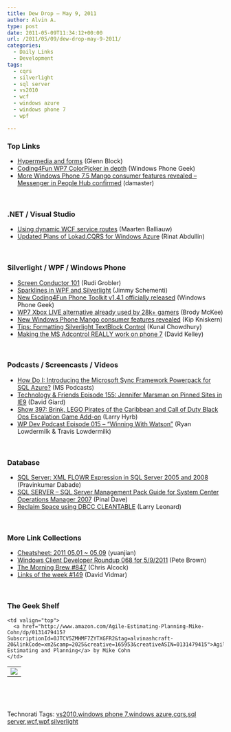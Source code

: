 ```yaml
---
title: Dew Drop – May 9, 2011
author: Alvin A.
type: post
date: 2011-05-09T11:34:12+00:00
url: /2011/05/09/dew-drop-may-9-2011/
categories:
  - Daily Links
  - Development
tags:
  - cqrs
  - silverlight
  - sql server
  - vs2010
  - wcf
  - windows azure
  - windows phone 7
  - wpf

---
```

### <a name="top"></a>Top Links

  * [Hypermedia and forms][1] (Glenn Block)
  * [Coding4Fun WP7 ColorPicker in depth][2] (Windows Phone Geek)
  * [More Windows Phone 7.5 Mango consumer features revealed – Messenger in People Hub confirmed][3] (damaster)

&#160;

### <a name="dotnet"></a>.NET / Visual Studio

  * [Using dynamic WCF service routes][4] (Maarten Balliauw)
  * [Updated Plans of Lokad.CQRS for Windows Azure][5] (Rinat Abdullin)

&#160;

### <a name="silverlight"></a>Silverlight / WPF / Windows Phone

  * [Screen Conductor 101][6] (Rudi Grobler)
  * [Sparklines in WPF and Silverlight][7] (Jimmy Schementi)
  * [New Coding4Fun Phone Toolkit v1.4.1 officially released][8] (Windows Phone Geek)
  * [WP7 Xbox LIVE alternative already used by 28k+ gamers][9] (Brody McKee)
  * [New Windows Phone Mango consumer features revealed][10] (Kip Kniskern)
  * [Tips: Formatting Silverlight TextBlock Control][11] (Kunal Chowdhury)
  * [Making the MS Adcontrol REALLY work on phone 7][12] (David Kelley)

&#160;

### <a name="podcasts"></a>Podcasts / Screencasts / Videos

  * [How Do I: Introducing the Microsoft Sync Framework Powerpack for SQL Azure?][13] (MS Podcasts)
  * <a href="http://feedproxy.google.com/~r/TechnologyAndFriends/~3/Mgojdy3Xa2k/tf155.aspx" target="_blank">Technology & Friends Episode 155: Jennifer Marsman on Pinned Sites in IE9</a> (David Giard)
  * [Show 397: Brink, LEGO Pirates of the Caribbean and Call of Duty Black Ops Escalation Game Add-on][14] (Larry Hyrb)
  * <a href="http://feedproxy.google.com/~r/WindowsPhoneDevPodcast/~3/cynTME0nRG4/" target="_blank">WP Dev Podcast Episode 015 – “Winning With Watson”</a> (Ryan Lowdermilk & Travis Lowdermilk)

&#160;

### <a name="db"></a>Database

  * [SQL Server: XML FLOWR Expression in SQL Server 2005 and 2008][15] (Pravinkumar Dabade)
  * [SQL SERVER – SQL Server Management Pack Guide for System Center Operations Manager 2007][16] (Pinal Dave)
  * [Reclaim Space using DBCC CLEANTABLE][17] (Larry Leonard)

&#160;

### <a name="links"></a>More Link Collections

  * [Cheatsheet: 2011 05.01 ~ 05.09][18] (yuanjian)
  * [Windows Client Developer Roundup 068 for 5/9/2011][19] (Pete Brown)
  * [The Morning Brew #847][20] (Chris Alcock)
  * [Links of the week #149][21] (David Vidmar)

&#160;

### <a name="shelf"></a>The Geek Shelf

<table border="0" cellspacing="0" cellpadding="0">
  <tr>
    <td>
      <img data-recalc-dims="1" decoding="async" src="https://i0.wp.com/ecx.images-amazon.com/images/I/51UOc2SQyWL._SL160_.jpg?w=660" />
    </td>
    
    <td valign="top">
      <a href="http://www.amazon.com/Agile-Estimating-Planning-Mike-Cohn/dp/0131479415?SubscriptionId=0JTCV5ZMHMF7ZYTXGFR2&tag=alvinashcraft-20&linkCode=xm2&camp=2025&creative=165953&creativeASIN=0131479415">Agile Estimating and Planning</a> by Mike Cohn
    </td>
  </tr>
</table>

&#160;

<div style="padding-bottom: 0px; margin: 0px; padding-left: 0px; padding-right: 0px; display: inline; float: none; padding-top: 0px" id="scid:C16BAC14-9A3D-4c50-9394-FBFEF7A93539:357924ef-369f-4a80-bf6b-6039e3d6a068" class="wlWriterEditableSmartContent">
  <!--dotnetkickit-->
</div>

&#160;

<div style="padding-bottom: 0px; margin: 0px; padding-left: 0px; padding-right: 0px; display: inline; float: none; padding-top: 0px" id="scid:0767317B-992E-4b12-91E0-4F059A8CECA8:03b6cdb6-2ccf-48be-8610-1977dad003e9" class="wlWriterEditableSmartContent">
  Technorati Tags: <a href="http://technorati.com/tags/vs2010" rel="tag">vs2010</a>,<a href="http://technorati.com/tags/windows+phone+7" rel="tag">windows phone 7</a>,<a href="http://technorati.com/tags/windows+azure" rel="tag">windows azure</a>,<a href="http://technorati.com/tags/cqrs" rel="tag">cqrs</a>,<a href="http://technorati.com/tags/sql+server" rel="tag">sql server</a>,<a href="http://technorati.com/tags/wcf" rel="tag">wcf</a>,<a href="http://technorati.com/tags/wpf" rel="tag">wpf</a>,<a href="http://technorati.com/tags/silverlight" rel="tag">silverlight</a>
</div>

 [1]: http://feedproxy.google.com/~r/CodeBetter/~3/zw3rlSaJ7uk/
 [2]: http://www.windowsphonegeek.com/articles/coding4fun-colorpicker-in-depth
 [3]: http://feedproxy.google.com/~r/liveside/~3/2LILPZGus30/
 [4]: http://blog.maartenballiauw.be/post.aspx?id=2bbc3351-0ea6-4f58-8ca0-ab95d067b1a5
 [5]: http://feeds.abdullin.com/~r/RinatAbdullin/~3/VwPoIo30vIE/updated-plans-of-lokadcqrs-for-windows-azure.html
 [6]: http://feedproxy.google.com/~r/RudiGroblerInTheCloud/~3/MM_Q117S2qg/screen-conductor-101
 [7]: http://feedproxy.google.com/~r/jimmy-thinking/~3/NjY2xBSr0yI/sparklines-in-wpf-and-silverlight.html
 [8]: http://www.windowsphonegeek.com/tips/new-coding4fun-phone-toolkit-v1-4-1-officially-released
 [9]: http://www.neowin.net/news/wp7-xbox-live-alternative-already-used-by-28k-gamers
 [10]: http://feedproxy.google.com/~r/liveside/~3/-ePho5UhXBQ/
 [11]: http://feedproxy.google.com/~r/kunal2383/~3/wGASSW7S-EE/tips-formatting-silverlight-textblock.html
 [12]: http://feeds.dzone.com/~r/zones/dotnet/~3/SLXhDEOO4Pg/making-ms-adcontrol-really-0
 [13]: http://www.microsoft.com/events/podcasts/default.aspx?audience=Audience-e5381407-359f-4922-97d0-0237af790eee&pageId=x6847&source=Microsoft-Podcasts-for-Developers&WT.rss_ev=a
 [14]: http://feedproxy.google.com/~r/MajorNelsonblogcast/~3/_CD5vQQfLuc/
 [15]: http://feedproxy.google.com/~r/sqlservercurry/blog/~3/KHl43kLqVv0/sql-server-xml-flowr-expression-in-sql.html
 [16]: http://blog.sqlauthority.com/2011/05/09/sql-server-sql-server-management-pack-guide-for-system-center-operations-manager-2007/
 [17]: http://feedproxy.google.com/~r/sqlserverpedia/~3/SliF85miMEs/
 [18]: http://weblogs.asp.net/yuanjian/archive/2011/05/09/cheatsheet-2011-05-01-05-09.aspx
 [19]: http://feedproxy.google.com/~r/PeteBrown/~3/miFhNUtdM7A/windows-client-developer-roundup-068-for-5-9-2011
 [20]: http://feedproxy.google.com/~r/ReflectivePerspective/~3/Z6vMiud4kug/
 [21]: http://feeds.vidmar.net/~r/BiteMyBytes/~3/0-FRSEvep4U/links-of-the-week-149.aspx